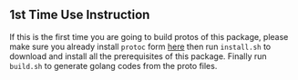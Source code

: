 ## 1st Time Use Instruction
If this is the first time you are going to build protos of this package, please make sure
you already install `protoc` form [here](https://github.com/google/protobuf) then run `install.sh`
to download and install all the prerequisites of this package. Finally run `build.sh` to
generate golang codes from the proto files.